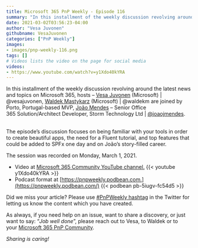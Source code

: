 ```yaml
---
title: Microsoft 365 PnP Weekly - Episode 116
summary: "In this installment of the weekly discussion revolving around the latest news and topics on Microsoft 365, hosts – Vesa Juvonen (Microsoft), Waldek Mastykarz (Microsoft) are joined by Porto, Portugal-based MVP, João Mendes – Senior Office 365 Solution/Architect Developer, Storm Technology Ltd"
date: 2021-03-02T03:56:23-04:00
author: "Vesa Juvonen"
githubname: VesaJuvonen
categories: ["PnP Weekly"]
images:
- images/pnp-weekly-116.png
tags: []
# Videos lists the video on the page for social media
videos:
- https://www.youtube.com/watch?v=y1Xdo40kYRA
---
```

In this installment of the weekly discussion revolving around the latest news and topics on Microsoft 365, hosts – [Vesa Juvonen](http://twitter.com/vesajuvonen) (Microsoft) | @vesajuvonen, [Waldek Mastykarz](http://twitter.com/waldekm) (Microsoft) | @waldekm are joined by Porto, Portugal-based MVP, [João Mendes](http://twitter.com/joaojmendes.) – Senior Office 365 Solution/Architect Developer, Storm Technology Ltd | [@joaojmendes](/t5/user/viewprofilepage/user-id/442957).     

The episode’s discussion focuses on being familiar with your tools in order to create beautiful apps, the need for a Fluent tutorial, and top features that could be added to SPFx one day and on João’s story-filled career.

The session was recorded on Monday, March 1, 2021.

*   Video at [Microsoft 365 Community YouTube channel.](https://aka.ms/m365pnp-videos)
    {{< youtube y1Xdo40kYRA >}}
*   Podcast format at [https://pnpweekly.podbean.com.](https://pnpweekly.podbean.com/) 
    {{< podbean pb-5iugv-fc54d5 >}}

Did we miss your article? Please use [#PnPWeekly hashtag](https://twitter.com/search?q=%23pnpweekly) in the Twitter for letting us know the content which you have created. 

As always, if you need help on an issue, want to share a discovery, or just want to say: “_Job well done_”, please reach out to Vesa, to Waldek or to your [Microsoft 365 PnP Community](https://aka.ms/m365pnp).

_Sharing is caring!_

